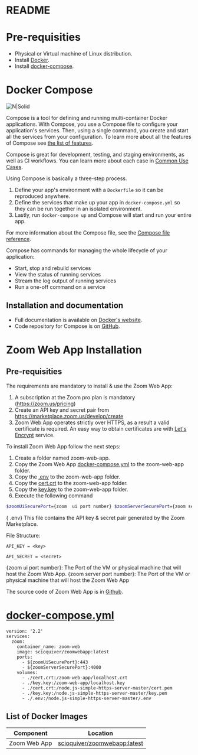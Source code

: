 # README #
# Pre-requisities
- Physical or Virtual machine of Linux distribution.
- Install [Docker](https://github.com/docker).
- Install [docker-compose](https://docs.docker.com/get-started/).



# Docker Compose

![N|Solid](https://github.com/docker/compose/raw/master/logo.png?raw=true)

Compose is a tool for defining and running multi-container Docker applications.
With Compose, you use a Compose file to configure your application's services.
Then, using a single command, you create and start all the services
from your configuration. To learn more about all the features of Compose
see [the list of features](https://github.com/docker/docker.github.io/blob/master/compose/overview.md#features).

Compose is great for development, testing, and staging environments, as well as
CI workflows. You can learn more about each case in
[Common Use Cases](https://github.com/docker/docker.github.io/blob/master/compose/overview.md#common-use-cases).

Using Compose is basically a three-step process.

1. Define your app's environment with a `Dockerfile` so it can be
reproduced anywhere.
2. Define the services that make up your app in `docker-compose.yml` so
they can be run together in an isolated environment.
3. Lastly, run `docker-compose up` and Compose will start and run your entire app.

For more information about the Compose file, see the
[Compose file reference](https://github.com/docker/docker.github.io/blob/master/compose/compose-file/compose-versioning.md).

Compose has commands for managing the whole lifecycle of your application:

 * Start, stop and rebuild services
 * View the status of running services
 * Stream the log output of running services
 * Run a one-off command on a service

Installation and documentation
------------------------------

- Full documentation is available on [Docker's website](https://docs.docker.com/compose/).
- Code repository for Compose is on [GitHub](https://github.com/docker/compose).

# Zoom Web App Installation

Pre-requisities 
------------------------------

The requirements are mandatory to install & use the Zoom Web App:

1. A subscription at the Zoom pro plan is mandatory (https://zoom.us/pricing)
2. Create an API key and secret pair from https://marketplace.zoom.us/develop/create
3. Zoom Web App operates strictly over HTTPS, as a result a valid certificate is required. An easy way to obtain certificates are with [Let's Encrypt](https://letsencrypt.org/) service.

To install Zoom Web App follow the next steps:
1. Create a folder named zoom-web-app.
2. Copy the Zoom Web App [docker-compose.yml](https://github.com/SCiO-systems/zoom-web-app/blob/master/docker-compose.yml) to the zoom-web-app folder.
3. Copy the  [.env](https://github.com/SCiO-systems/zoom-web-app/blob/master/.env) to the zoom-web-app folder.
4. Copy the  [cert.crt](https://github.com/SCiO-systems/zoom-web-app/blob/master/cert.crt) to the zoom-web-app folder.
5. Copy the  [key.key](https://github.com/SCiO-systems/zoom-web-app/blob/master/key.key) to the zoom-web-app folder.
4. Execute the following command

```sh
$zoomUiSecurePort={zoom  ui port number} $zoomServerSecurePort={zoom server port number} docker-compose {docker-compose.yml path} up &&  docker  exec  zoom-web sh start.sh 
```

{ .env} This file contains the API key & secret pair generated by the Zoom Marketplace.

File Structure:

    API_KEY = <key>

    API_SECRET = <secret>

{zoom  ui port number}: The Port of the VM or physical machine that will host the Zoom Web App.
{zoom server port number}: The Port of the VM or physical machine that will host the Zoom Web App

The source code of Zoom Web App is in [Github](https://github.com/SCiO-systems/zoom-web-app).

# [docker-compose.yml](https://github.com/SCiO-systems/zoom-web-app/blob/master/docker-compose.yml)

    version: '2.2'
    services:
      zoom:
        container_name: zoom-web
        image: scioquiver/zoomwebapp:latest
        ports:
          - ${zoomUiSecurePort}:443
          - ${zoomServerSecurePort}:4000
        volumes:
          - ./cert.crt:/zoom-web-app/localhost.crt
          - ./key.key:/zoom-web-app/localhost.key
          - ./cert.crt:/node.js-simple-https-server-master/cert.pem
          - ./key.key:/node.js-simple-https-server-master/key.pem
          - ./.env:/node.js-simple-https-server-master/.env
    



List of Docker Images
------------------------------
| Component | Location |
| ------ | ------ |
| Zoom Web App | [ scioquiver/zoomwebapp:latest](https://hub.docker.com/repository/docker/scioquiver/zoomwebapp) |

